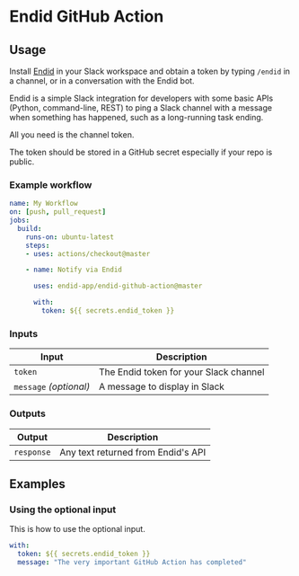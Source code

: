 # Endid GitHub Action

## Usage

Install [Endid](https://endid.app/) in your Slack workspace and obtain a token by typing 
`/endid` in a channel, or in a conversation with the Endid bot.

Endid is a simple Slack integration for developers with some basic APIs (Python, command-line, REST) to 
ping a Slack channel with a message when something has happened, such as a long-running 
task ending.

All you need is the channel token.

The token should be stored in a GitHub secret especially if your repo is public.

### Example workflow

```yaml
name: My Workflow
on: [push, pull_request]
jobs:
  build:
    runs-on: ubuntu-latest
    steps:
    - uses: actions/checkout@master

    - name: Notify via Endid

      uses: endid-app/endid-github-action@master

      with:
        token: ${{ secrets.endid_token }}
```

### Inputs

| Input                                             | Description                                        |
|------------------------------------------------------|-----------------------------------------------|
| `token`  | The Endid token for your Slack channel    |
| `message` _(optional)_  | A message to display in Slack    |

### Outputs

| Output                                             | Description                                        |
|------------------------------------------------------|-----------------------------------------------|
| `response`  | Any text returned from Endid's API    |

## Examples

### Using the optional input

This is how to use the optional input.

```yaml
with:
  token: ${{ secrets.endid_token }}
  message: "The very important GitHub Action has completed"
```

